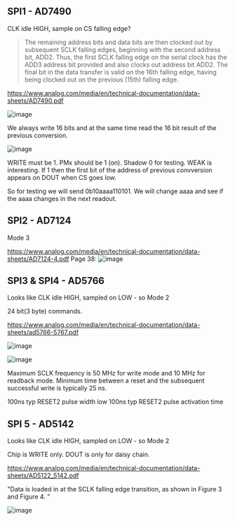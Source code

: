 ## SPI1 - AD7490

CLK idle HIGH, sample on CS falling edge?

>The remaining
>address bits and data bits are then clocked out by subsequent
>SCLK falling edges, beginning with the second address bit,
>ADD2. Thus, the first SCLK falling edge on the serial clock has
>the ADD3 address bit provided and also clocks out address bit
>ADD2. The final bit in the data transfer is valid on the 16th
>falling edge, having being clocked out on the previous (15th)
>falling edge. 

https://www.analog.com/media/en/technical-documentation/data-sheets/AD7490.pdf

![image](https://user-images.githubusercontent.com/5520281/128620922-b7b4e311-b467-48be-b99b-3b708226ea6d.png)

We always write 16 bits and at the same time read the 16 bit result of the previous conversion. 

![image](https://user-images.githubusercontent.com/5520281/129519296-35390252-b687-4a90-93a0-1436824a5ece.png)

WRITE must be 1. PMx should be 1 (on). Shadow 0 for testing. WEAK is interesting. If 1 then the first bit of the address of previous convversion appears on DOUT when CS goes low. 

So for testing we will send 0b10aaaa110101. We will change aaaa and see if the aaaa changes in the next readout. 



## SPI2 - AD7124

Mode 3

https://www.analog.com/media/en/technical-documentation/data-sheets/AD7124-4.pdf
Page 38:
![image](https://user-images.githubusercontent.com/5520281/128595692-47a557a0-cf09-4c8f-a3a2-18ac19ede19b.png)

## SPI3 & SPI4 - AD5766

Looks like CLK idle HIGH, sampled on LOW - so Mode 2

24 bit(3 byte) commands. 

https://www.analog.com/media/en/technical-documentation/data-sheets/ad5766-5767.pdf

![image](https://user-images.githubusercontent.com/5520281/128617623-0770ec1c-e9e3-4c07-9d78-ab3628852f33.png)

![image](https://user-images.githubusercontent.com/5520281/128617543-efe30121-c968-4553-89db-e8ff2c0b3cd7.png)


Maximum SCLK frequency is 50 MHz for write mode and 10 MHz for readback mode.
Minimum time between a reset and the subsequent successful write is typically 25 ns.

100ns typ RESET2 pulse width low
100ns typ RESET2 pulse activation time

## SPI 5 - AD5142

Looks like CLK idle HIGH, sampled on LOW - so Mode 2

Chip is WRITE only. DOUT is only for daisy chain. 

https://www.analog.com/media/en/technical-documentation/data-sheets/AD5122_5142.pdf

"Data is loaded in at the SCLK falling edge transition, as
shown in Figure 3 and Figure 4. "

![image](https://user-images.githubusercontent.com/5520281/128621491-51e2cff3-53d7-482e-9348-e0ebac47a23f.png)





